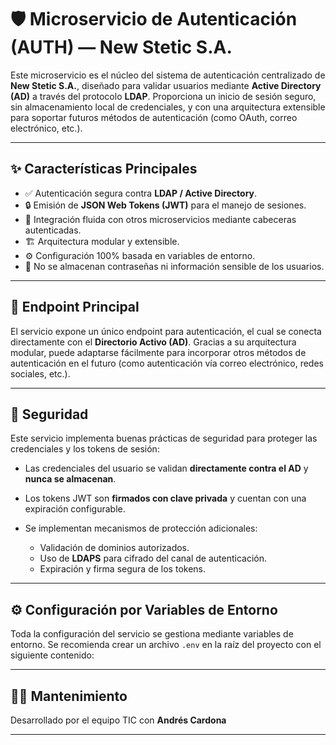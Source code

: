 # 🛡️ Microservicio de Autenticación (AUTH) — New Stetic S.A.

Este microservicio es el núcleo del sistema de autenticación centralizado de **New Stetic S.A.**, diseñado para validar usuarios mediante **Active Directory (AD)** a través del protocolo **LDAP**. Proporciona un inicio de sesión seguro, sin almacenamiento local de credenciales, y con una arquitectura extensible para soportar futuros métodos de autenticación (como OAuth, correo electrónico, etc.).

---

## ✨ Características Principales

* ✅ Autenticación segura contra **LDAP / Active Directory**.
* 🔒 Emisión de **JSON Web Tokens (JWT)** para el manejo de sesiones.
* 🧩 Integración fluida con otros microservicios mediante cabeceras autenticadas.
* 🏗️ Arquitectura modular y extensible.
* ⚙️ Configuración 100% basada en variables de entorno.
* 🚫 No se almacenan contraseñas ni información sensible de los usuarios.

---

## 🚀 Endpoint Principal

El servicio expone un único endpoint para autenticación, el cual se conecta directamente con el **Directorio Activo (AD)**. Gracias a su arquitectura modular, puede adaptarse fácilmente para incorporar otros métodos de autenticación en el futuro (como autenticación vía correo electrónico, redes sociales, etc.).

---

## 🔐 Seguridad

Este servicio implementa buenas prácticas de seguridad para proteger las credenciales y los tokens de sesión:

* Las credenciales del usuario se validan **directamente contra el AD** y **nunca se almacenan**.
* Los tokens JWT son **firmados con clave privada** y cuentan con una expiración configurable.
* Se implementan mecanismos de protección adicionales:

  * Validación de dominios autorizados.
  * Uso de **LDAPS** para cifrado del canal de autenticación.
  * Expiración y firma segura de los tokens.

---

## ⚙️ Configuración por Variables de Entorno

Toda la configuración del servicio se gestiona mediante variables de entorno. Se recomienda crear un archivo `.env` en la raíz del proyecto con el siguiente contenido:

---

## 🧑‍💻 Mantenimiento

Desarrollado por el equipo TIC con **Andrés Cardona**

---
